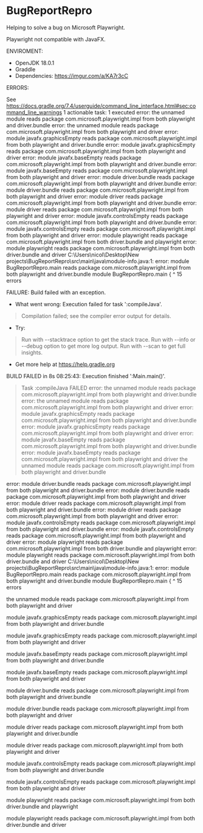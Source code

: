 # BugReportRepro
Helping to solve a bug on Microsoft Playwright.


Playwright not compatible with JavaFX.

ENVIROMENT:
- OpenJDK 18.0.1
- Graddle
- Dependencies: https://imgur.com/a/KA7r3cC

ERRORS: 

See https://docs.gradle.org/7.4/userguide/command_line_interface.html#sec:command_line_warnings
1 actionable task: 1 executed
error: the unnamed module reads package com.microsoft.playwright.impl from both playwright and driver.bundle
error: the unnamed module reads package com.microsoft.playwright.impl from both playwright and driver
error: module javafx.graphicsEmpty reads package com.microsoft.playwright.impl from both playwright and driver.bundle
error: module javafx.graphicsEmpty reads package com.microsoft.playwright.impl from both playwright and driver
error: module javafx.baseEmpty reads package com.microsoft.playwright.impl from both playwright and driver.bundle
error: module javafx.baseEmpty reads package com.microsoft.playwright.impl from both playwright and driver
error: module driver.bundle reads package com.microsoft.playwright.impl from both playwright and driver.bundle
error: module driver.bundle reads package com.microsoft.playwright.impl from both playwright and driver
error: module driver reads package com.microsoft.playwright.impl from both playwright and driver.bundle
error: module driver reads package com.microsoft.playwright.impl from both playwright and driver
error: module javafx.controlsEmpty reads package com.microsoft.playwright.impl from both playwright and driver.bundle
error: module javafx.controlsEmpty reads package com.microsoft.playwright.impl from both playwright and driver
error: module playwright reads package com.microsoft.playwright.impl from both driver.bundle and playwright
error: module playwright reads package com.microsoft.playwright.impl from both driver.bundle and driver
C:\Users\nicol\Desktop\New projects\BugReportRepro\src\main\java\module-info.java:1: error: module BugReportRepro.main reads package com.microsoft.playwright.impl from both playwright and driver.bundle
module BugReportRepro.main {
^
15 errors

FAILURE: Build failed with an exception.

* What went wrong:
Execution failed for task ':compileJava'.
> Compilation failed; see the compiler error output for details.

* Try:
> Run with --stacktrace option to get the stack trace.
> Run with --info or --debug option to get more log output.
> Run with --scan to get full insights.

* Get more help at https://help.gradle.org

BUILD FAILED in 8s
08:25:43: Execution finished ':Main.main()'.


> Task :compileJava FAILED
error: the unnamed module reads package com.microsoft.playwright.impl from both playwright and driver.bundle
error: the unnamed module reads package com.microsoft.playwright.impl from both playwright and driver
error: module javafx.graphicsEmpty reads package com.microsoft.playwright.impl from both playwright and driver.bundle
error: module javafx.graphicsEmpty reads package com.microsoft.playwright.impl from both playwright and driver
error: module javafx.baseEmpty reads package com.microsoft.playwright.impl from both playwright and driver.bundle
error: module javafx.baseEmpty reads package com.microsoft.playwright.impl from both playwright and driver
the unnamed module reads package com.microsoft.playwright.impl from both playwright and driver.bundle

error: module driver.bundle reads package com.microsoft.playwright.impl from both playwright and driver.bundle
error: module driver.bundle reads package com.microsoft.playwright.impl from both playwright and driver
error: module driver reads package com.microsoft.playwright.impl from both playwright and driver.bundle
error: module driver reads package com.microsoft.playwright.impl from both playwright and driver
error: module javafx.controlsEmpty reads package com.microsoft.playwright.impl from both playwright and driver.bundle
error: module javafx.controlsEmpty reads package com.microsoft.playwright.impl from both playwright and driver
error: module playwright reads package com.microsoft.playwright.impl from both driver.bundle and playwright
error: module playwright reads package com.microsoft.playwright.impl from both driver.bundle and driver
C:\Users\nicol\Desktop\New projects\BugReportRepro\src\main\java\module-info.java:1: error: module BugReportRepro.main reads package com.microsoft.playwright.impl from both playwright and driver.bundle
module BugReportRepro.main {
^
15 errors

the unnamed module reads package com.microsoft.playwright.impl from both playwright and driver

module javafx.graphicsEmpty reads package com.microsoft.playwright.impl from both playwright and driver.bundle

module javafx.graphicsEmpty reads package com.microsoft.playwright.impl from both playwright and driver

module javafx.baseEmpty reads package com.microsoft.playwright.impl from both playwright and driver.bundle

module javafx.baseEmpty reads package com.microsoft.playwright.impl from both playwright and driver

module driver.bundle reads package com.microsoft.playwright.impl from both playwright and driver.bundle

module driver.bundle reads package com.microsoft.playwright.impl from both playwright and driver

module driver reads package com.microsoft.playwright.impl from both playwright and driver.bundle

module driver reads package com.microsoft.playwright.impl from both playwright and driver

module javafx.controlsEmpty reads package com.microsoft.playwright.impl from both playwright and driver.bundle

module javafx.controlsEmpty reads package com.microsoft.playwright.impl from both playwright and driver

module playwright reads package com.microsoft.playwright.impl from both driver.bundle and playwright

module playwright reads package com.microsoft.playwright.impl from both driver.bundle and driver
